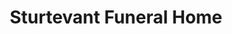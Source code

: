 ---
title: "Sturtevant Funeral Home"
url: /suffolk/sturtevant-funeral-home/
shop: funeral directors
---